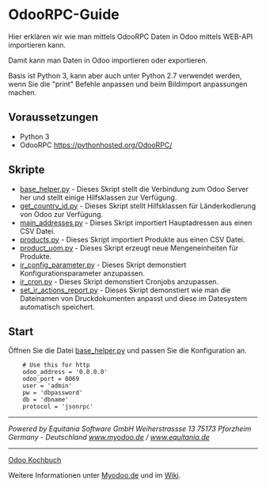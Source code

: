 # OdooRPC-Guide
Hier erklären wir wie man mittels OdooRPC Daten in Odoo mittels WEB-API importieren kann.  
  
Damit kann man Daten in Odoo importieren oder exportieren.  
  
Basis ist Python 3, kann aber auch unter Python 2.7 verwendet werden, wenn Sie die "print" Befehle anpassen und beim Bildimport anpassungen machen.  

## Voraussetzungen 
* Python 3
* OdooRPC https://pythonhosted.org/OdooRPC/  
  
## Skripte  
* [base_helper.py](https://github.com/equitania/OdooRPC-Guide/blob/master/base_helper.py) - Dieses Skript stellt die Verbindung zum Odoo Server her und stellt einige Hilfsklassen zur Verfügung.
* [get_country_id.py](https://github.com/equitania/OdooRPC-Guide/blob/master/get_country_id.py) - Dieses Skript stellt Hilfsklassen für Länderkodierung von Odoo zur Verfügung.
* [main_addresses.py](https://github.com/equitania/OdooRPC-Guide/blob/master/main_addresses.py) - Dieses Skript importiert Hauptadressen aus einen CSV Datei.
* [products.py](https://github.com/equitania/OdooRPC-Guide/blob/master/products.py) - Dieses Skript importiert Produkte aus einen CSV Datei.
* [product_uom.py](https://github.com/equitania/OdooRPC-Guide/blob/master/product_uom.py) - Dieses Skript erzeugt neue Mengeneinheiten für Produkte.
* [ir_config_parameter.py](https://github.com/equitania/OdooRPC-Guide/blob/master/ir_config_parameter.py) - Dieses Skript demonstiert Konfigurationsparameter anzupassen.
* [ir_cron.py](https://github.com/equitania/OdooRPC-Guide/blob/master/ir_cron.py) - Dieses Skript demonstiert Cronjobs anzupassen.
* [set_ir_actions_report.py](https://github.com/equitania/OdooRPC-Guide/blob/master/set_ir_actions_report.py) - Dieses Skript demonstiert wie man die Dateinamen von Druckdokumenten anpasst und diese im Datesystem automatisch speichert.
  
## Start
Öffnen Sie die Datei [base_helper.py](https://github.com/equitania/OdooRPC-Guide/blob/master/base_helper.py) und passen Sie die Konfiguration an.  
  
`    # Use this for http`  
`    odoo_address = '0.0.0.0'`  
`    odoo_port = 8069`  
`    user = 'admin'`  
`    pw = 'dbpassword'`  
`    db = 'dbname'`  
`    protocol = 'jsonrpc'`  
  
----
*Powered by*
*Equitania Software GmbH*
*Weiherstrassse 13*
*75173 Pforzheim*
*Germany - Deutschland*
*www.myodoo.de / www.equitania.de*

----
  
[Odoo Kochbuch](https://leanpub.com/odoo-kochbuch/read_sample)  
  
Weitere Informationen unter [Myodoo.de](https://www.myodoo.de) und im [Wiki](https://equitania.atlassian.net/wiki/spaces/MW/overview).  